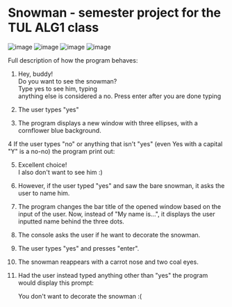 # Snowman - semester project for the TUL ALG1 class
![image](https://user-images.githubusercontent.com/115619988/202973241-9b89771c-96ee-484c-9f94-fa361d75e5b6.png)
![image](https://user-images.githubusercontent.com/115619988/202973463-6aa346b8-3b2e-44a3-bc67-5eb3be40e559.png)
![image](https://user-images.githubusercontent.com/115619988/202973964-1dd81e67-f913-4e94-97c2-2dfbe1e4a0f9.png)
![image](https://user-images.githubusercontent.com/115619988/202974047-11d8d852-182d-4286-9984-4ee5566a80ec.png)

Full description of how the program behaves:

1.  Hey, buddy!            
Do you want to see the snowman?   
Type yes to see him, typing     
anything else is considered a no. 
Press enter after you are done typing
 
2. The user types "yes"

3. The program displays a new window with three ellipses, with a cornflower blue background. 

4  If the user types "no" or anything that isn't "yes" (even Yes with a capital "Y" is a no-no) the program print out:
                          
5. Excellent choice!        
I also don't want to see him :)  
		
6.  However, if the user typed "yes" and saw the bare snowman, it asks the user to name him.   

7. The program changes the bar title of the opened window based on the input of the user. Now, instead of "My name is...", 
it displays the user inputted name behind the three dots.

8.  The console asks the user if he want to decorate the snowman.

9.  The user types "yes" and presses "enter".

10. The snowman reappears with a carrot nose and two coal eyes.

11. Had the user instead typed anything other than "yes" the program would display this prompt:

     You don't want to decorate the snowman :(  
   
